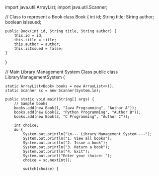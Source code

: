 import java.util.ArrayList;
import java.util.Scanner;

// Class to represent a Book
class Book {
    int id;
    String title;
    String author;
    boolean isIssued;

    public Book(int id, String title, String author) {
        this.id = id;
        this.title = title;
        this.author = author;
        this.isIssued = false;
    }
}

// Main Library Management System Class
public class LibraryManagementSystem {

    static ArrayList<Book> books = new ArrayList<>();
    static Scanner sc = new Scanner(System.in);

    public static void main(String[] args) {
        // Sample books
        books.add(new Book(1, "Java Programming", "Author A"));
        books.add(new Book(2, "Python Programming", "Author B"));
        books.add(new Book(3, "C Programming", "Author C"));

        int choice;
        do {
            System.out.println("\n--- Library Management System ---");
            System.out.println("1. View all books");
            System.out.println("2. Issue a book");
            System.out.println("3. Return a book");
            System.out.println("4. Exit");
            System.out.print("Enter your choice: ");
            choice = sc.nextInt();

            switch(choice) {
